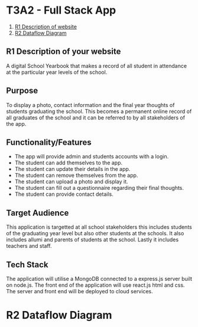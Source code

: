 # T3A2 - Full Stack App

1. [R1 Description of website](#description-of-your-website)
2. [R2 Dataflow Diagram](#dataflow-diagram)

## R1 Description of your website

A digital School Yearbook that makes a record of all student in attendance at the particular year levels of the school.

## Purpose

To display a photo, contact information and the final year thoughts of students graduating the school. This becomes a permanent online record of all graduates of the school and it can be referred to by all stakeholders of the app.

## Functionality/Features

- The app will provide admin and students accounts with a login.
- The student can add themselves to the app.
- The student can update their details in the app.
- The student can remove themselves from the app.
- The student can upload a photo and display it.
- The student can fill out a questionnaire regarding their final thoughts.
- The student can provide contact details.

## Target Audience

This application is targetted at all school stakeholders this includes students of the graduating year level but also other students at the schools. It also includes allumi and parents of students at the school. Lastly it includes teachers and staff.

## Tech Stack

The application will utilise a MongoDB connected to a express.js server built on node.js. The front end of the application will use react.js html and css. The server and front end will be deployed to cloud services.

# R2 Dataflow Diagram
